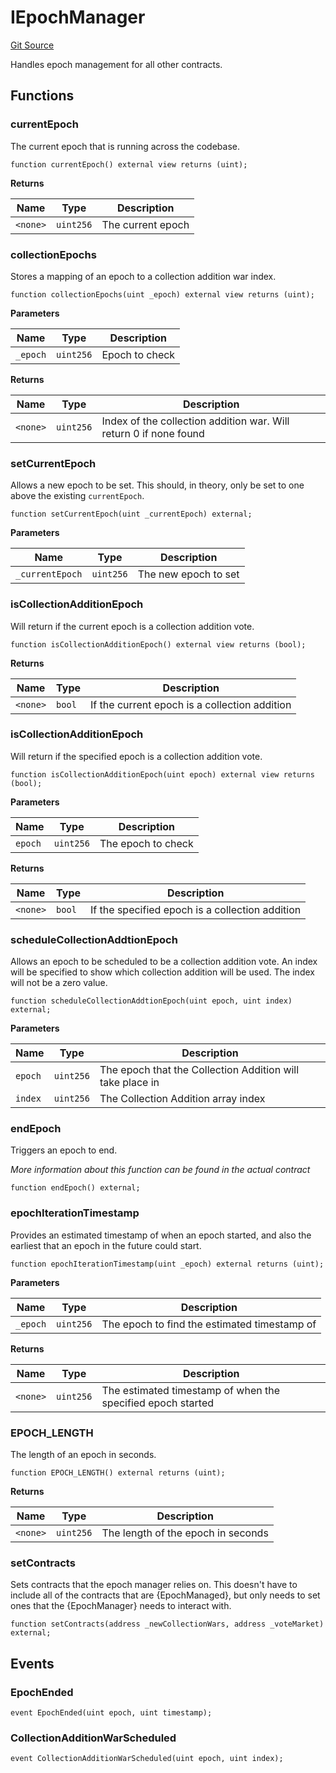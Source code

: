 # IEpochManager
[Git Source](https://github.com/FloorDAO/floor-v2/blob/445b96358cc205e432e359914c1681c0f44048b0/src/interfaces/EpochManager.sol)

Handles epoch management for all other contracts.


## Functions
### currentEpoch

The current epoch that is running across the codebase.


```solidity
function currentEpoch() external view returns (uint);
```
**Returns**

|Name|Type|Description|
|----|----|-----------|
|`<none>`|`uint256`|The current epoch|


### collectionEpochs

Stores a mapping of an epoch to a collection addition war index.


```solidity
function collectionEpochs(uint _epoch) external view returns (uint);
```
**Parameters**

|Name|Type|Description|
|----|----|-----------|
|`_epoch`|`uint256`|Epoch to check|

**Returns**

|Name|Type|Description|
|----|----|-----------|
|`<none>`|`uint256`|Index of the collection addition war. Will return 0 if none found|


### setCurrentEpoch

Allows a new epoch to be set. This should, in theory, only be set to one
above the existing `currentEpoch`.


```solidity
function setCurrentEpoch(uint _currentEpoch) external;
```
**Parameters**

|Name|Type|Description|
|----|----|-----------|
|`_currentEpoch`|`uint256`|The new epoch to set|


### isCollectionAdditionEpoch

Will return if the current epoch is a collection addition vote.


```solidity
function isCollectionAdditionEpoch() external view returns (bool);
```
**Returns**

|Name|Type|Description|
|----|----|-----------|
|`<none>`|`bool`|If the current epoch is a collection addition|


### isCollectionAdditionEpoch

Will return if the specified epoch is a collection addition vote.


```solidity
function isCollectionAdditionEpoch(uint epoch) external view returns (bool);
```
**Parameters**

|Name|Type|Description|
|----|----|-----------|
|`epoch`|`uint256`|The epoch to check|

**Returns**

|Name|Type|Description|
|----|----|-----------|
|`<none>`|`bool`|If the specified epoch is a collection addition|


### scheduleCollectionAddtionEpoch

Allows an epoch to be scheduled to be a collection addition vote. An index will
be specified to show which collection addition will be used. The index will not
be a zero value.


```solidity
function scheduleCollectionAddtionEpoch(uint epoch, uint index) external;
```
**Parameters**

|Name|Type|Description|
|----|----|-----------|
|`epoch`|`uint256`|The epoch that the Collection Addition will take place in|
|`index`|`uint256`|The Collection Addition array index|


### endEpoch

Triggers an epoch to end.

*More information about this function can be found in the actual contract*


```solidity
function endEpoch() external;
```

### epochIterationTimestamp

Provides an estimated timestamp of when an epoch started, and also the earliest
that an epoch in the future could start.


```solidity
function epochIterationTimestamp(uint _epoch) external returns (uint);
```
**Parameters**

|Name|Type|Description|
|----|----|-----------|
|`_epoch`|`uint256`|The epoch to find the estimated timestamp of|

**Returns**

|Name|Type|Description|
|----|----|-----------|
|`<none>`|`uint256`|The estimated timestamp of when the specified epoch started|


### EPOCH_LENGTH

The length of an epoch in seconds.


```solidity
function EPOCH_LENGTH() external returns (uint);
```
**Returns**

|Name|Type|Description|
|----|----|-----------|
|`<none>`|`uint256`|The length of the epoch in seconds|


### setContracts

Sets contracts that the epoch manager relies on. This doesn't have to include
all of the contracts that are {EpochManaged}, but only needs to set ones that the
{EpochManager} needs to interact with.


```solidity
function setContracts(address _newCollectionWars, address _voteMarket) external;
```

## Events
### EpochEnded

```solidity
event EpochEnded(uint epoch, uint timestamp);
```

### CollectionAdditionWarScheduled

```solidity
event CollectionAdditionWarScheduled(uint epoch, uint index);
```

